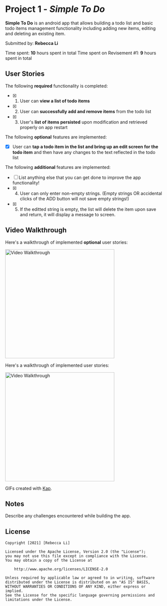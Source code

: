 # Project 1 - *Simple To Do*

**Simple To Do** is an android app that allows building a todo list and basic todo items management functionality including adding new items, editing and deleting an existing item.

Submitted by: **Rebecca Li**

Time spent: **10** hours spent in total
Time spent on Revisement #1: **9** hours spent in total

## User Stories

The following **required** functionality is completed:

* [x] 1. User can **view a list of todo items**
* [x] 2. User can **successfully add and remove items** from the todo list
* [x] 3. User's **list of items persisted** upon modification and retrieved properly on app restart

The following **optional** features are implemented:

* [x] User can **tap a todo item in the list and bring up an edit screen for the todo item** and then have any changes to the text reflected in the todo list

The following **additional** features are implemented:

* [ ] List anything else that you can get done to improve the app functionality!
* [x] 4. User can only enter non-empty strings. (Empty strings OR accidental clicks of the ADD button will not save empty strings!)
* [x] 5. If the editted string is empty, the list will delete the item upon save and return, it will display a message to screen.

## Video Walkthrough

Here's a walkthrough of implemented **optional** user stories:

<img src='preworkOptional.gif' title='Video Walkthrough' width='350' alt='Video Walkthrough' />

Here's a walkthrough of implemented user stories:

<img src='kotlinPrework.gif' title='Video Walkthrough' width='350' alt='Video Walkthrough' />

GIFs created with [Kap](https://getkap.co/).

## Notes

Describe any challenges encountered while building the app.

## License

    Copyright [2021] [Rebecca Li]

    Licensed under the Apache License, Version 2.0 (the "License");
    you may not use this file except in compliance with the License.
    You may obtain a copy of the License at

        http://www.apache.org/licenses/LICENSE-2.0

    Unless required by applicable law or agreed to in writing, software
    distributed under the License is distributed on an "AS IS" BASIS,
    WITHOUT WARRANTIES OR CONDITIONS OF ANY KIND, either express or implied.
    See the License for the specific language governing permissions and
    limitations under the License.